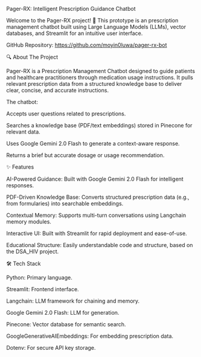 Pager-RX: Intelligent Prescription Guidance Chatbot

Welcome to the Pager-RX project! 🎉 This prototype is an prescription management chatbot built using Large Language Models (LLMs), vector databases, and Streamlit for an intuitive user interface.

GitHub Repository: https://github.com/moyin0luwa/pager-rx-bot

🔍 About The Project

Pager-RX is a Prescription Management Chatbot designed to guide patients and healthcare practitioners through medication usage instructions. It pulls relevant prescription data from a structured knowledge base to deliver clear, concise, and accurate instructions.

The chatbot:

Accepts user questions related to prescriptions.

Searches a knowledge base (PDF/text embeddings) stored in Pinecone for relevant data.

Uses Google Gemini 2.0 Flash to generate a context-aware response.

Returns a brief but accurate dosage or usage recommendation.

✨ Features

AI-Powered Guidance: Built with Google Gemini 2.0 Flash for intelligent responses.

PDF-Driven Knowledge Base: Converts structured prescription data (e.g., from formularies) into searchable embeddings.

Contextual Memory: Supports multi-turn conversations using Langchain memory modules.

Interactive UI: Built with Streamlit for rapid deployment and ease-of-use.

Educational Structure: Easily understandable code and structure, based on the DSA_HIV project.

🛠️ Tech Stack

Python: Primary language.

Streamlit: Frontend interface.

Langchain: LLM framework for chaining and memory.

Google Gemini 2.0 Flash: LLM for generation.

Pinecone: Vector database for semantic search.

GoogleGenerativeAIEmbeddings: For embedding prescription data.

Dotenv: For secure API key storage.
